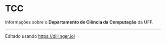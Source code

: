 # TCC
Informações sobre o **Departamento de Ciência da Computação** da UFF.



---
Editado usando https://dillinger.io/
